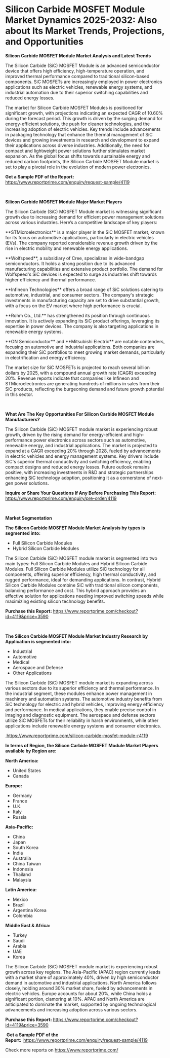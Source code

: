 <p><h1>Silicon Carbide MOSFET Module Market Dynamics 2025-2032: Also about Its Market Trends, Projections, and Opportunities</h1></p><p><strong>Silicon Carbide MOSFET Module Market Analysis and Latest Trends</strong></p>
<p><p>The Silicon Carbide (SiC) MOSFET Module is an advanced semiconductor device that offers high efficiency, high-temperature operation, and improved thermal performance compared to traditional silicon-based components. SiC MOSFETs are increasingly employed in power electronics applications such as electric vehicles, renewable energy systems, and industrial automation due to their superior switching capabilities and reduced energy losses. </p><p>The market for Silicon Carbide MOSFET Modules is positioned for significant growth, with projections indicating an expected CAGR of 10.60% during the forecast period. This growth is driven by the surging demand for energy-efficient solutions, the push for cleaner technologies, and the increasing adoption of electric vehicles. Key trends include advancements in packaging technology that enhance the thermal management of SiC devices and growing investments in research and development to expand their applications across diverse industries. Additionally, the need for compact and lightweight power solutions further stimulates market expansion. As the global focus shifts towards sustainable energy and reduced carbon footprints, the Silicon Carbide MOSFET Module market is set to play a pivotal role in the evolution of modern power electronics.</p></p>
<p><strong>Get a Sample PDF of the Report:&nbsp;</strong> <a href="https://www.reportprime.com/enquiry/request-sample/4119?utm_campaign=3583&utm_medium=2&utm_source=Github&utm_content=ia&utm_term=18032025&utm_id=silicon-carbide-mosfet-module">https://www.reportprime.com/enquiry/request-sample/4119</a></p>
<p>&nbsp;</p>
<p><strong>Silicon Carbide MOSFET Module Major Market Players</strong></p>
<p><p>The Silicon Carbide (SiC) MOSFET Module market is witnessing significant growth due to increasing demand for efficient power management solutions across various industries. Here’s a competitive landscape of key players:</p><p>**STMicroelectronics** is a major player in the SiC MOSFET market, known for its focus on automotive applications, particularly in electric vehicles (EVs). The company reported considerable revenue growth driven by the rise in electric mobility and renewable energy applications.</p><p>**Wolfspeed**, a subsidiary of Cree, specializes in wide-bandgap semiconductors. It holds a strong position due to its advanced manufacturing capabilities and extensive product portfolio. The demand for Wolfspeed's SiC devices is expected to surge as industries shift towards higher efficiency and thermal performance.</p><p>**Infineon Technologies** offers a broad range of SiC solutions catering to automotive, industrial, and consumer sectors. The company's strategic investments in manufacturing capacity are set to drive substantial growth, with a focus on the EV market where high performance is crucial.</p><p>**Rohm Co., Ltd.** has strengthened its position through continuous innovation. It is actively expanding its SiC product offerings, leveraging its expertise in power devices. The company is also targeting applications in renewable energy systems.</p><p>**ON Semiconductor** and **Mitsubishi Electric** are notable contenders, focusing on automotive and industrial applications. Both companies are expanding their SiC portfolios to meet growing market demands, particularly in electrification and energy efficiency.</p><p>The market size for SiC MOSFETs is projected to reach several billion dollars by 2025, with a compound annual growth rate (CAGR) exceeding 20%. Revenue reports indicate that companies like Infineon and STMicroelectronics are generating hundreds of millions in sales from their SiC products, reflecting the burgeoning demand and future growth potential in this sector.</p></p>
<p>&nbsp;</p>
<p><strong>What Are The Key Opportunities For Silicon Carbide MOSFET Module Manufacturers?</strong></p>
<p><p>The Silicon Carbide (SiC) MOSFET module market is experiencing robust growth, driven by the rising demand for energy-efficient and high-performance power electronics across sectors such as automotive, renewable energy, and industrial applications. The market is projected to expand at a CAGR exceeding 20% through 2028, fueled by advancements in electric vehicles and energy management systems. Key drivers include SiC's superior thermal conductivity and switching efficiency, enabling compact designs and reduced energy losses. Future outlook remains positive, with increasing investments in R&D and strategic partnerships enhancing SiC technology adoption, positioning it as a cornerstone of next-gen power solutions.</p></p>
<p><strong>Inquire or Share Your Questions If Any Before Purchasing This Report:</strong> <a href="https://www.reportprime.com/enquiry/pre-order/4119?utm_campaign=3583&utm_medium=2&utm_source=Github&utm_content=ia&utm_term=18032025&utm_id=silicon-carbide-mosfet-module">https://www.reportprime.com/enquiry/pre-order/4119</a></p>
<p>&nbsp;</p>
<p><strong>Market Segmentation</strong></p>
<p><strong>The Silicon Carbide MOSFET Module Market Analysis by types is segmented into:</strong></p>
<p><ul><li>Full Silicon Carbide Modules</li><li>Hybrid Silicon Carbide Modules</li></ul></p>
<p><p>The Silicon Carbide (SiC) MOSFET module market is segmented into two main types: Full Silicon Carbide Modules and Hybrid Silicon Carbide Modules. Full Silicon Carbide Modules utilize SiC technology for all components, offering superior efficiency, high thermal conductivity, and rugged performance, ideal for demanding applications. In contrast, Hybrid Silicon Carbide Modules combine SiC with traditional silicon components, balancing performance and cost. This hybrid approach provides an effective solution for applications needing improved switching speeds while maximizing existing silicon technology benefits.</p></p>
<p><strong>Purchase this Report:&nbsp;</strong><a href="https://www.reportprime.com/checkout?id=4119&price=3590&utm_campaign=3583&utm_medium=2&utm_source=Github&utm_content=ia&utm_term=18032025&utm_id=silicon-carbide-mosfet-module">https://www.reportprime.com/checkout?id=4119&price=3590</a></p>
<p>&nbsp;</p>
<p><strong>The Silicon Carbide MOSFET Module Market Industry Research by Application is segmented into:</strong></p>
<p><ul><li>Industrial</li><li>Automotive</li><li>Medical</li><li>Aerospace and Defense</li><li>Other Applications</li></ul></p>
<p><p>The Silicon Carbide (SiC) MOSFET module market is expanding across various sectors due to its superior efficiency and thermal performance. In the industrial segment, these modules enhance power management in machinery and automation systems. The automotive industry benefits from SiC technology for electric and hybrid vehicles, improving energy efficiency and performance. In medical applications, they enable precise control in imaging and diagnostic equipment. The aerospace and defense sectors utilize SiC MOSFETs for their reliability in harsh environments, while other applications include renewable energy systems and consumer electronics.</p></p>
<p><a href="https://www.reportprime.com/silicon-carbide-mosfet-module-r4119?utm_campaign=3583&utm_medium=2&utm_source=Github&utm_content=ia&utm_term=18032025&utm_id=silicon-carbide-mosfet-module">&nbsp;https://www.reportprime.com/silicon-carbide-mosfet-module-r4119</a></p>
<p><strong>In terms of Region, the Silicon Carbide MOSFET Module Market Players available by Region are:</strong></p>
<p>
    <p> <strong> North America: </strong>
        <ul>
            <li>United States</li>
            <li>Canada</li>
        </ul>
        </p> 
    <p> <strong> Europe: </strong>
        <ul>
            <li>Germany</li>
            <li>France</li>
            <li>U.K.</li>
            <li>Italy</li>
            <li>Russia</li>
        </ul>
        </p> 
    <p> <strong> Asia-Pacific: </strong>
        <ul>
            <li>China</li>
            <li>Japan</li>
            <li>South Korea</li>
            <li>India</li>
            <li>Australia</li>
            <li>China Taiwan</li>
            <li>Indonesia</li>
            <li>Thailand</li>
            <li>Malaysia</li>
        </ul>
        </p> 
    <p> <strong> Latin America: </strong>
        <ul>
            <li>Mexico</li>
            <li>Brazil</li>
            <li>Argentina Korea</li>
            <li>Colombia</li>
        </ul>
        </p> 
    <p> <strong> Middle East & Africa: </strong>
        <ul>
            <li>Turkey</li>
            <li>Saudi</li>
            <li>Arabia</li>
            <li>UAE</li>
            <li>Korea</li>
        </ul>
    </p>
    </p>
<p><p>The Silicon Carbide (SiC) MOSFET module market is experiencing robust growth across key regions. The Asia-Pacific (APAC) region currently leads with a market share of approximately 40%, driven by high semiconductor demand in automotive and industrial applications. North America follows closely, holding around 30% market share, fueled by advancements in electric vehicles. Europe accounts for about 20%, while China holds a significant portion, clamoring at 10%. APAC and North America are anticipated to dominate the market, supported by ongoing technological advancements and increasing adoption across various sectors.</p></p>
<p><strong>Purchase this Report: </strong><a href="https://www.reportprime.com/checkout?id=4119&price=3590&utm_campaign=3583&utm_medium=2&utm_source=Github&utm_content=ia&utm_term=18032025&utm_id=silicon-carbide-mosfet-module">https://www.reportprime.com/checkout?id=4119&price=3590</a></p>
<p>&nbsp;<strong>Get a Sample PDF of the Report:&nbsp;&nbsp;</strong><a href="https://www.reportprime.com/enquiry/request-sample/4119?utm_campaign=3583&utm_medium=2&utm_source=Github&utm_content=ia&utm_term=18032025&utm_id=silicon-carbide-mosfet-module">https://www.reportprime.com/enquiry/request-sample/4119</a></p>
<p><strong></strong></p>
<p>Check more reports on <a href="https://www.reportprime.com/?utm_campaign=3583&utm_medium=2&utm_source=Github&utm_content=ia&utm_term=18032025&utm_id=silicon-carbide-mosfet-module">https://www.reportprime.com/</a></p>